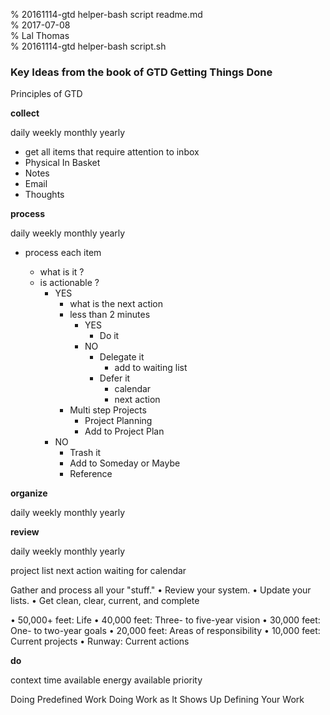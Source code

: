 % 20161114-gtd helper-bash script readme.md 	
% 2017-07-08 	
% Lal Thomas 	
% 20161114-gtd helper-bash script.sh 	
	
### Key Ideas from the book of GTD Getting Things Done

Principles of GTD

**collect**

daily
weekly
monthly
yearly

 - get all items that require attention to inbox
 - Physical In Basket
 - Notes
 - Email
 - Thoughts
 
**process**

daily
weekly
monthly
yearly

 - process each item
 
	- what is it ?
	- is actionable ?		
		- YES
			- what is the next action
			- less than 2 minutes
				- YES
					- Do it
				- NO
					- Delegate it
						- add to waiting list
					- Defer it
						- calendar
						- next action
			- Multi step Projects
				- Project Planning
				- Add to Project Plan				
		- NO
			- Trash it
			- Add to Someday or Maybe
			- Reference
	
**organize**

daily
weekly
monthly
yearly


**review**

daily
weekly
monthly
yearly

project list
next action
waiting for
calendar

Gather and process all your "stuff."
• Review your system.
• Update your lists.
• Get clean, clear, current, and complete

• 50,000+ feet: Life
• 40,000 feet: Three- to five-year vision
• 30,000 feet: One- to two-year goals
• 20,000 feet: Areas of responsibility
• 10,000 feet: Current projects
• Runway: Current actions


**do**

context
time available
energy available
priority

Doing Predefined Work
Doing Work as It Shows Up
Defining Your Work



	